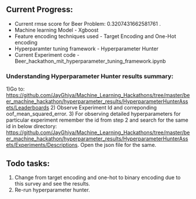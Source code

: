 ## Current Progress:
* Current rmse score for Beer Problem: 0.3207431662581761 .
* Machine learning Model - Xgboost
* Feature encoding techniques used - Target Encoding and One-Hot encoding
* Hyperparamter tuning framework - Hyperparameter Hunter
* Current Experiment code - Beer_hackathon_mit_hyperparameter_tuning_framework.ipynb

### Understanding Hyperparameter Hunter results summary:

1)Go to: https://github.com/JayGhiya/Machine_Learning_Hackathons/tree/master/beer_machine_hackathon/hyperparameter_results/HyperparameterHunterAssets/Leaderboards
2) Observe Experiment Id and correponding oof_mean_squared_error.
3) For observing detailed hyperparameters for particular experiment remember the id from step 2 and search for the same id in below directory: https://github.com/JayGhiya/Machine_Learning_Hackathons/tree/master/beer_machine_hackathon/hyperparameter_results/HyperparameterHunterAssets/Experiments/Descriptions. Open the json file for the same.
 
## Todo tasks:
1) Change from target encoding and one-hot to binary encoding due to this survey and see the results.
2) Re-run hyperparameter hunter.
